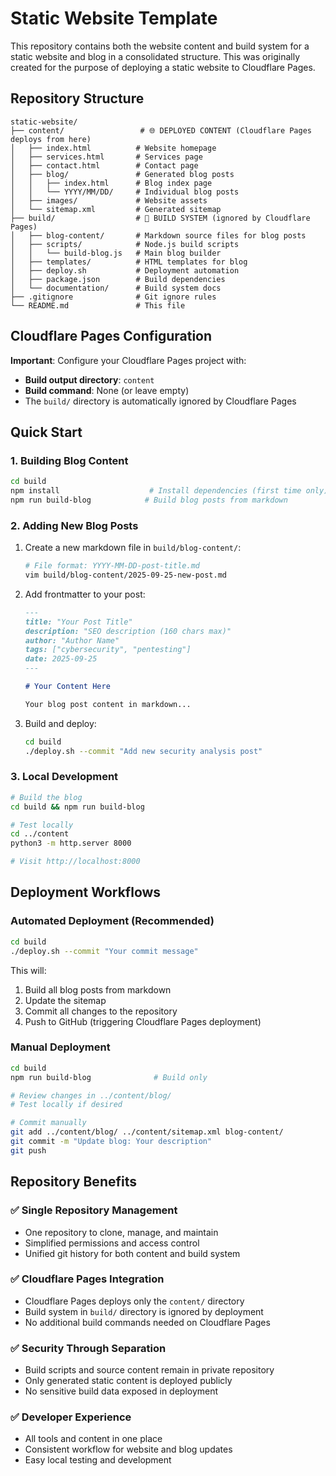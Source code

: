 # Static Website Template

This repository contains both the website content and build system for a static website and blog in a consolidated structure. This was originally created for the purpose of deploying a static website to Cloudflare Pages.

## Repository Structure

```
static-website/
├── content/                 # 🌐 DEPLOYED CONTENT (Cloudflare Pages deploys from here)
│   ├── index.html          # Website homepage
│   ├── services.html       # Services page  
│   ├── contact.html        # Contact page
│   ├── blog/               # Generated blog posts
│   │   ├── index.html      # Blog index page
│   │   └── YYYY/MM/DD/     # Individual blog posts
│   ├── images/             # Website assets
│   └── sitemap.xml         # Generated sitemap
├── build/                  # 🔨 BUILD SYSTEM (ignored by Cloudflare Pages)
│   ├── blog-content/       # Markdown source files for blog posts
│   ├── scripts/            # Node.js build scripts
│   │   └── build-blog.js   # Main blog builder
│   ├── templates/          # HTML templates for blog
│   ├── deploy.sh           # Deployment automation
│   ├── package.json        # Build dependencies
│   └── documentation/      # Build system docs
├── .gitignore              # Git ignore rules
└── README.md               # This file
```

## Cloudflare Pages Configuration

**Important**: Configure your Cloudflare Pages project with:
- **Build output directory**: `content`
- **Build command**: None (or leave empty)
- The `build/` directory is automatically ignored by Cloudflare Pages

## Quick Start

### 1. Building Blog Content

```bash
cd build
npm install                    # Install dependencies (first time only)
npm run build-blog            # Build blog posts from markdown
```

### 2. Adding New Blog Posts

1. Create a new markdown file in `build/blog-content/`:
   ```bash
   # File format: YYYY-MM-DD-post-title.md
   vim build/blog-content/2025-09-25-new-post.md
   ```

2. Add frontmatter to your post:
   ```markdown
   ---
   title: "Your Post Title"
   description: "SEO description (160 chars max)"
   author: "Author Name" 
   tags: ["cybersecurity", "pentesting"]
   date: 2025-09-25
   ---

   # Your Content Here
   
   Your blog post content in markdown...
   ```

3. Build and deploy:
   ```bash
   cd build
   ./deploy.sh --commit "Add new security analysis post"
   ```

### 3. Local Development

```bash
# Build the blog
cd build && npm run build-blog

# Test locally  
cd ../content
python3 -m http.server 8000

# Visit http://localhost:8000
```

## Deployment Workflows

### Automated Deployment (Recommended)
```bash
cd build
./deploy.sh --commit "Your commit message"
```

This will:
1. Build all blog posts from markdown
2. Update the sitemap
3. Commit all changes to the repository
4. Push to GitHub (triggering Cloudflare Pages deployment)

### Manual Deployment
```bash
cd build
npm run build-blog              # Build only

# Review changes in ../content/blog/
# Test locally if desired

# Commit manually
git add ../content/blog/ ../content/sitemap.xml blog-content/
git commit -m "Update blog: Your description"
git push
```

## Repository Benefits

### ✅ Single Repository Management
- One repository to clone, manage, and maintain
- Simplified permissions and access control
- Unified git history for both content and build system

### ✅ Cloudflare Pages Integration
- Cloudflare Pages deploys only the `content/` directory
- Build system in `build/` directory is ignored by deployment
- No additional build commands needed on Cloudflare Pages

### ✅ Security Through Separation
- Build scripts and source content remain in private repository
- Only generated static content is deployed publicly
- No sensitive build data exposed in deployment

### ✅ Developer Experience
- All tools and content in one place
- Consistent workflow for website and blog updates
- Easy local testing and development
